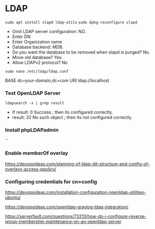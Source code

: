 # LDAP
`sudo apt install slapd ldap-utils`
`sudo dpkg-reconfigure slapd`
* Omit LDAP server configuration: NO.
* Enter DN
* Enter Organization name
* Database backend: MDB.
* Do you want the database to be removed when slapd is purged? No.
* Move old database? Yes.
* Allow LDAPv2 protocol? No

`sudo nano /etc/ldap/ldap.conf`

BASE     dc=your-domain,dc=com
URI      ldap://localhost

### Test OpenLDAP Server
`ldapsearch -x | grep result`
* If result: 0 Success ; then its configured correctly.
* result: 32 No such object ; then its not configured correctly.

### Install phpLDAPadmin

``

### Enable memberOf overlay
https://devopsideas.com/planning-of-ldap-dit-structure-and-config-of-overlays-access-ppolicy/

### Configuring credentials for cn=config
https://devopsideas.com/installation-configuration-openldap-utilities-ubuntu/




https://devopsideas.com/openldap-graylog-ldap-integration/


https://serverfault.com/questions/73213/how-do-i-configure-reverse-group-membership-maintenance-on-an-openldap-server

